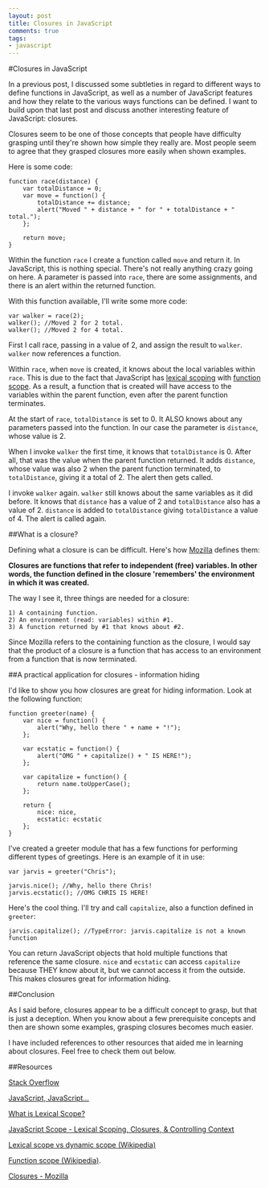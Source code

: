 ```yaml
---
layout: post
title: Closures in JavaScript 
comments: true
tags:
- javascript
---
```


#Closures in JavaScript

In a previous post, I discussed some subtleties in regard to different ways to define functions in JavaScript, as well as a number of JavaScript features and how they relate to the various ways functions can be defined. I want to build upon that last post and discuss another interesting feature of JavaScript: closures. 

Closures seem to be one of those concepts that people have difficulty grasping until they're shown how simple they really are. Most people seem to agree that they grasped closures more easily when shown examples.

Here is some code:

	function race(distance) {
		var totalDistance = 0;
		var move = function() { 
			totalDistance += distance; 
			alert("Moved " + distance + " for " + totalDistance + " total.");
		};

		return move;
	}

Within the function `race` I create a function called `move` and return it. In JavaScript, this is nothing special. There's not really anything crazy going on here. A parameter is passed into `race`, there are some assignments, and there is an alert within the returned function.

With this function available, I'll write some more code:

	var walker = race(2);
	walker(); //Moved 2 for 2 total.
	walker(); //Moved 2 for 4 total.

First I call race, passing in a value of 2, and assign the result to `walker`. `walker` now references a function.

Within `race`, when `move` is created, it knows about the local variables within `race`. This is due to the fact that JavaScript has [lexical scoping](https://en.wikipedia.org/wiki/Scope_%28computer_science%29#Lexical_scope_vs._dynamic_scope) with [function scope](https://en.wikipedia.org/wiki/Scope_%28computer_science%29#Function_scope). As a result, a function that is created will have access to the variables within the parent function, even after the parent function terminates.

At the start of `race`, `totalDistance` is set to 0. It ALSO knows about any parameters passed into the function. In our case the parameter is `distance`, whose value is 2.

When I invoke `walker` the first time, it knows that `totalDistance` is 0. After all, that was the value when the parent function returned. It adds `distance`, whose value was also 2 when the parent function terminated, to `totalDistance`, giving it a total of 2. The alert then gets called.

I invoke `walker` again. `walker` still knows about the same variables as it did before. It knows that `distance` has a value of 2 and `totalDistance` also has a value of 2. `distance` is added to `totalDistance` giving `totalDistance` a value of 4. The alert is called again.

##What is a closure?

Defining what a closure is can be difficult. Here's how [Mozilla](https://developer.mozilla.org/en-US/docs/Web/JavaScript/Closures) defines them:

**Closures are functions that refer to independent (free) variables. In other words, the function defined in the closure 'remembers' the environment in which it was created.**

The way I see it, three things are needed for a closure:

	1) A containing function.
	2) An environment (read: variables) within #1.
	3) A function returned by #1 that knows about #2.

Since Mozilla refers to the containing function as the closure, I would say that the product of a closure is a function that has access to an environment from a function that is now terminated.

##A practical application for closures - information hiding

I'd like to show you how closures are great for hiding information. Look at the following function:

	function greeter(name) {
		var nice = function() {
			alert("Why, hello there " + name + "!");
		};

		var ecstatic = function() {
			alert("OMG " + capitalize() + " IS HERE!");
		};

		var capitalize = function() {
			return name.toUpperCase();	
		};

		return {
			nice: nice,
			ecstatic: ecstatic
		};
	}

I've created a greeter module that has a few functions for performing different types of greetings. Here is an example of it in use:

	var jarvis = greeter("Chris");

	jarvis.nice(); //Why, hello there Chris!
	jarvis.ecstatic(); //OMG CHRIS IS HERE!

Here's the cool thing. I'll try and call `capitalize`, also a function defined in `greeter`:

	jarvis.capitalize(); //TypeError: jarvis.capitalize is not a known function

You can return JavaScript objects that hold multiple functions that reference the same closure. `nice` and `ecstatic` can access `capitalize` because THEY know about it, but we cannot access it from the outside. This makes closures great for information hiding. 

##Conclusion

As I said before, closures appear to be a difficult concept to grasp, but that is just a deception. When you know about a few prerequisite concepts and then are shown some examples, grasping closures becomes much easier.

I have included references to other resources that aided me in learning about closures. Feel free to check them out below.

##Resources

[Stack Overflow](http://stackoverflow.com/questions/111102/how-do-javascript-closures-work)

[JavaScript, JavaScript...](https://javascriptweblog.wordpress.com/2010/10/25/understanding-javascript-closures/)

[What is Lexical Scope?](http://stackoverflow.com/questions/1047454/what-is-lexical-scope)

[JavaScript Scope - Lexical Scoping, Closures, & Controlling Context](http://spin.atomicobject.com/2014/10/20/javascript-scope-closures/)

[Lexical scope vs dynamic scope (Wikipedia)](https://en.wikipedia.org/wiki/Scope_%28computer_science%29#Lexical_scope_vs._dynamic_scope)

[Function scope (Wikipedia)](https://en.wikipedia.org/wiki/Scope_%28computer_science%29#Function_scope).

[Closures - Mozilla](https://developer.mozilla.org/en-US/docs/Web/JavaScript/Closures)
